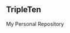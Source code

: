 ## TripleTen
My Personal Repository
<!--
**Nicolas-Tardif/Nicolas-Tardif** is a special repository because it's 'README.md' (this file) appears on my GitHub profile.

-I'm currently working on ...
-I'm currently learning ...
-I'm looking to collaborate on ...
-



-->
